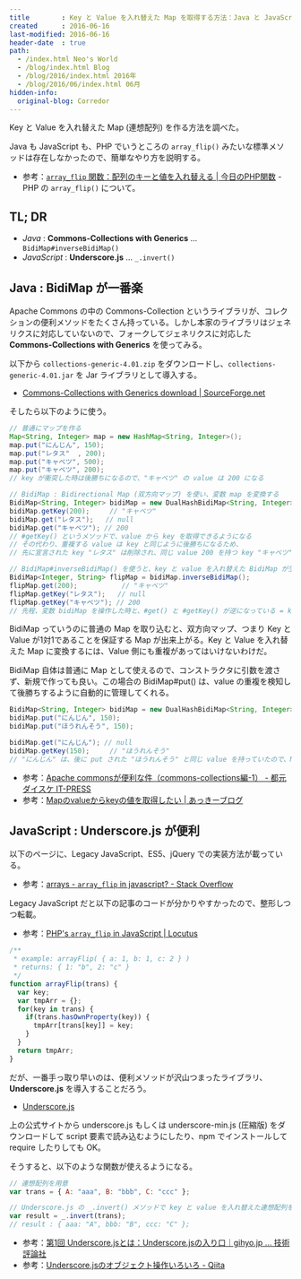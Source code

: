 ```yaml
---
title        : Key と Value を入れ替えた Map を取得する方法：Java と JavaScript 編
created      : 2016-06-16
last-modified: 2016-06-16
header-date  : true
path:
  - /index.html Neo's World
  - /blog/index.html Blog
  - /blog/2016/index.html 2016年
  - /blog/2016/06/index.html 06月
hidden-info:
  original-blog: Corredor
---
```


Key と Value を入れ替えた Map (連想配列) を作る方法を調べた。

Java も JavaScript も、PHP でいうところの `array_flip()` みたいな標準メソッドは存在しなかったので、簡単なやり方を説明する。

- 参考：[`array_flip` 関数：配列のキーと値を入れ替える | 今日のPHP関数](http://smcx.jp/post/284) - PHP の `array_flip()` について。

## TL; DR

- _Java_ : **Commons-Collections with Generics** … `BidiMap#inverseBidiMap()`
- _JavaScript_ : **Underscore.js** … `_.invert()`

## Java : BidiMap が一番楽

Apache Commons の中の Commons-Collection というライブラリが、コレクションの便利メソッドをたくさん持っている。しかし本家のライブラリはジェネリクスに対応していないので、フォークしてジェネリクスに対応した **Commons-Collections with Generics** を使ってみる。

以下から `collections-generic-4.01.zip` をダウンロードし、`collections-generic-4.01.jar` を Jar ライブラリとして導入する。

- [Commons-Collections with Generics download | SourceForge.net](https://sourceforge.net/projects/collections/?source=typ_redirect)

そしたら以下のように使う。

```java
// 普通にマップを作る
Map<String, Integer> map = new HashMap<String, Integer>();
map.put("にんじん", 150);
map.put("レタス"  , 200);
map.put("キャベツ", 500);
map.put("キャベツ", 200);
// key が衝突した時は後勝ちになるので、"キャベツ" の value は 200 になる

// BidiMap : Bidirectional Map (双方向マップ) を使い、変数 map を変換する
BidiMap<String, Integer> bidiMap = new DualHashBidiMap<String, Integer>(map);
bidiMap.getKey(200);     // "キャベツ"
bidiMap.get("レタス");   // null
bidiMap.get("キャベツ"); // 200
// #getKey() というメソッドで、value から key を取得できるようになる
// その代わり、重複する value は key と同じように後勝ちになるため、
// 先に宣言された key "レタス" は削除され、同じ value 200 を持つ key "キャベツ" だけが格納されている

// BidiMap#inverseBidiMap() を使うと、key と value を入れ替えた BidiMap が生成できる
BidiMap<Integer, String> flipMap = bidiMap.inverseBidiMap();
flipMap.get(200);           // "キャベツ"
flipMap.getKey("レタス");   // null
flipMap.getKey("キャベツ"); // 200
// 先程、変数 bidiMap を操作した時と、#get() と #getKey() が逆になっている = key と value が入れ替わっている
```

BidiMap っていうのに普通の Map を取り込むと、双方向マップ、つまり Key と Value が1対1であることを保証する Map が出来上がる。Key と Value を入れ替えた Map に変換するには、Value 側にも重複があってはいけないわけだ。

BidiMap 自体は普通に Map として使えるので、コンストラクタに引数を渡さず、新規で作っても良い。この場合の BidiMap#put() は、value の重複を検知して後勝ちするように自動的に管理してくれる。

```java
BidiMap<String, Integer> bidiMap = new DualHashBidiMap<String, Integer>();
bidiMap.put("にんじん", 150);
bidiMap.put("ほうれんそう", 150);

bidiMap.get("にんじん"); // null
bidiMap.getKey(150);     // "ほうれんそう"
// "にんじん" は、後に put された "ほうれんそう" と同じ value を持っていたので、Map から remove されていた。
```

- 参考：[Apache commonsが便利な件（commons-collections編-1） - 都元ダイスケ IT-PRESS](http://d.hatena.ne.jp/daisuke-m/20081123/1227401578)
- 参考：[Mapのvalueからkeyの値を取得したい | あっきーブログ](http://akky-gratama.jugem.jp/?eid=4)

## JavaScript : Underscore.js が便利

以下のページに、Legacy JavaScript、ES5、jQuery での実装方法が載っている。

- 参考：[arrays - `array_flip` in javascript? - Stack Overflow](http://stackoverflow.com/questions/1159277/array-flip-in-javascript)

Legacy JavaScript だと以下の記事のコードが分かりやすかったので、整形しつつ転載。

- 参考：[PHP's `array_flip` in JavaScript | Locutus](http://locutus.io/php/array/array_flip/)

```javascript
/**
 * example: arrayFlip( { a: 1, b: 1, c: 2 } )
 * returns: { 1: "b", 2: "c" }
 */
function arrayFlip(trans) {
  var key;
  var tmpArr = {};
  for(key in trans) {
    if(trans.hasOwnProperty(key)) {
      tmpArr[trans[key]] = key;
    }
  }
  return tmpArr;
}
```

だが、一番手っ取り早いのは、便利メソッドが沢山つまったライブラリ、**Underscore.js** を導入することだろう。

- [Underscore.js](http://underscorejs.org/)

上の公式サイトから underscore.js もしくは underscore-min.js (圧縮版) をダウンロードして script 要素で読み込むようにしたり、npm でインストールして require したりしても OK。

そうすると、以下のような関数が使えるようになる。

```javascript
// 連想配列を用意
var trans = { A: "aaa", B: "bbb", C: "ccc" };

// Underscore.js の _.invert() メソッドで key と value を入れ替えた連想配列を取得する
var result = _.invert(trans);
// result : { aaa: "A", bbb: "B", ccc: "C" };
```

- 参考：[第1回 Underscore.jsとは：Underscore.jsの入り口｜gihyo.jp … 技術評論社](http://gihyo.jp/dev/serial/01/underscorejs/0001)
- 参考：[Underscore.jsのオブジェクト操作いろいろ - Qiita](http://qiita.com/NobuyaIshikawa/items/d102dc221672b9bc1743#_invertobject)
